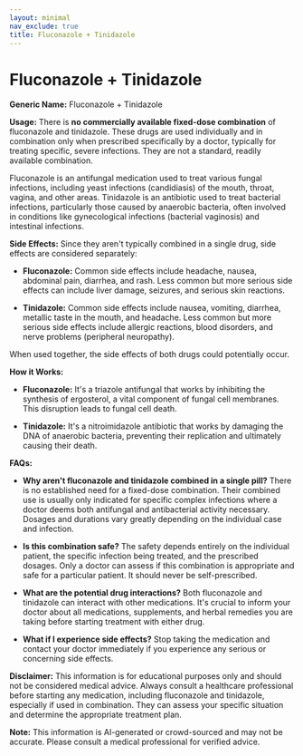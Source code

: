 ```yaml
---
layout: minimal
nav_exclude: true
title: Fluconazole + Tinidazole
---
```


# Fluconazole + Tinidazole

**Generic Name:** Fluconazole + Tinidazole

**Usage:**  There is **no commercially available fixed-dose combination** of fluconazole and tinidazole.  These drugs are used individually and in combination only when prescribed specifically by a doctor, typically for treating specific, severe infections. They are not a standard, readily available combination.

Fluconazole is an antifungal medication used to treat various fungal infections, including yeast infections (candidiasis) of the mouth, throat, vagina, and other areas. Tinidazole is an antibiotic used to treat bacterial infections, particularly those caused by anaerobic bacteria, often involved in conditions like gynecological infections (bacterial vaginosis) and intestinal infections.


**Side Effects:**  Since they aren't typically combined in a single drug, side effects are considered separately:

* **Fluconazole:**  Common side effects include headache, nausea, abdominal pain, diarrhea, and rash.  Less common but more serious side effects can include liver damage, seizures, and serious skin reactions.

* **Tinidazole:** Common side effects include nausea, vomiting, diarrhea, metallic taste in the mouth, and headache.  Less common but more serious side effects include allergic reactions, blood disorders, and nerve problems (peripheral neuropathy).

When used together, the side effects of both drugs could potentially occur.


**How it Works:**

* **Fluconazole:**  It's a triazole antifungal that works by inhibiting the synthesis of ergosterol, a vital component of fungal cell membranes. This disruption leads to fungal cell death.

* **Tinidazole:** It's a nitroimidazole antibiotic that works by damaging the DNA of anaerobic bacteria, preventing their replication and ultimately causing their death.


**FAQs:**

* **Why aren't fluconazole and tinidazole combined in a single pill?**  There is no established need for a fixed-dose combination.  Their combined use is usually only indicated for specific complex infections where a doctor deems both antifungal and antibacterial activity necessary. Dosages and durations vary greatly depending on the individual case and infection.

* **Is this combination safe?** The safety depends entirely on the individual patient, the specific infection being treated, and the prescribed dosages.  Only a doctor can assess if this combination is appropriate and safe for a particular patient.  It should never be self-prescribed.

* **What are the potential drug interactions?** Both fluconazole and tinidazole can interact with other medications.  It's crucial to inform your doctor about all medications, supplements, and herbal remedies you are taking before starting treatment with either drug.

* **What if I experience side effects?** Stop taking the medication and contact your doctor immediately if you experience any serious or concerning side effects.

**Disclaimer:**  This information is for educational purposes only and should not be considered medical advice.  Always consult a healthcare professional before starting any medication, including fluconazole and tinidazole, especially if used in combination.  They can assess your specific situation and determine the appropriate treatment plan.


**Note:** This information is AI-generated or crowd-sourced and may not be accurate. Please consult a medical professional for verified advice.